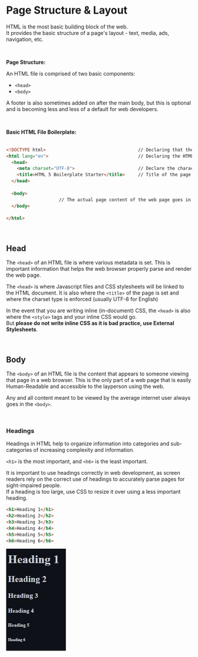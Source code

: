 # Page Structure & Layout

HTML is the most basic building block of the web.  
It provides the basic structure of a page's layout - text, media, ads, navigation, etc. 

<br>

**Page Structure:**

An HTML file is comprised of two basic components: 
* ```<head>```
* ```<body>``` 

A footer is also sometimes added on after the main body, but this is optional and is becoming less and less of a default for web developers. 

<br>

**Basic HTML File Boilerplate:**
```html

<!DOCTYPE html>                                   // Declaring that the HTML Document uses HTML5
<html lang="en">                                  // Declaring the HTML language helps the browser render it appropriately
  <head>
    <meta charset="UTF-8">                        // Declare the character set
    <title>HTML 5 Boilerplate Starter</title>     // Title of the page goes in the head
  </head>

  <body>
                    // The actual page content of the web page goes in the body
  </body>

</html>
```
<br>

## Head 
The ```<head>``` of an HTML file is where various metadata is set. This is important information that helps the web browser properly parse and render the web page.  

The ```<head>``` is where Javascript files and CSS stylesheets will be linked to the HTML document. It is also where the ```<title>``` of the page is set and where the charset type is enforced (usually UTF-8 for English)

In the event that you are writing inline (in-document) CSS, the ```<head>``` is also where the ```<style>``` tags and your inline CSS would go.  
But **please do not write inline CSS as it is bad practice, use External Stylesheets**.

<br>

## Body
The ```<body>``` of an HTML file is the content that appears to someone viewing that page in a web browser. This is the only part of a web page that is easily Human-Readable and accessible to the layperson using the web. 

Any and all content meant to be viewed by the average internet user always goes in the ```<body>```.


<br>

### Headings
Headings in HTML help to organize information into categories and sub-categories of increasing complexity and information. 

```<h1>``` is the most important, and ```<h6>``` is the least important.

It is important to use headings correctly in web development, as screen readers rely on the correct use of headings to accurately parse pages for sight-impaired people.   
If a heading is too large, use CSS to resize it over using a less important heading. 

```html
<h1>Heading 1</h1>
<h2>Heading 2</h2>
<h3>Heading 3</h3>
<h4>Heading 4</h4>
<h5>Heading 5</h5>
<h6>Heading 6</h6>
```
<img src="../images/Headings.JPG">

<br>


###
